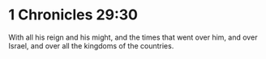 # 1 Chronicles 29:30

With all his reign and his might, and the times that went over him, and over Israel, and over all the kingdoms of the countries.